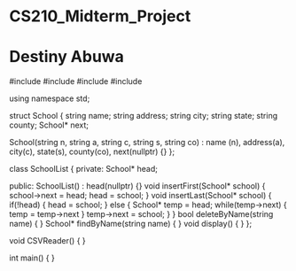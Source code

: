 # CS210_Midterm_Project
# Destiny Abuwa

#include <iostream>
#include <fstream>
#include <sstream>
#include <string>

using namespace std;

struct School
{
  string name;
  string address;
  string city;
  string state;
  string county;
  School* next;

  School(string n, string a, string c, string s, string co) : name (n), address(a), city(c), state(s), county(co), next(nullptr) {}
};


class SchoolList
{
  private:
    School* head;

  public:
      SchoolList() : head(nullptr) {}
      void insertFirst(School* school)
      {
        school->next = head;
        head = school;
      }
      void insertLast(School* school)
      {
        if(!head)
        {
          head = school;
        }
        else
        {
          School* temp = head;
          while(temp->next)
          {
            temp = temp->next
          }
          temp->next = school;
        }
      }
      bool deleteByName(string name)
      {
      }
      School* findByName(string name)
      {
      }
      void display()
      {
      }
};

void CSVReader()
{
}

int main()
{
}

